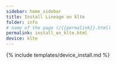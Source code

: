 ```yaml
---
sidebar: home_sidebar
title: Install Lineage on klte
folder: info
# name of the page (/{{permalink}}.html)
permalink: install_on_klte.html
device: klte
---
```

{% include templates/device_install.md %}
